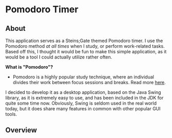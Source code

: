 # Pomodoro Timer

## About
This application serves as a Steins;Gate themed Pomodoro timer.  I use the Pomodoro method *at all times* when I study, or perform work-related tasks.  Based off this, I thought it would be fun to make this simple application, as it would be a tool I could actually utilize rather often.

**What is "Pomodoro"?**
- Pomodoro is a highly popular study technique, where an individual divides their work between focus sessions and breaks.  Read more [here](https://en.wikipedia.org/wiki/Pomodoro_Technique).

I decided to develop it as a desktop application, based on the Java Swing library, as it is extremely easy to use, and has been included in the JDK for quite some time now.  Obviously, Swing is seldom used in the real world today, but it does share many features in common with other popular GUI tools.


## Overview
